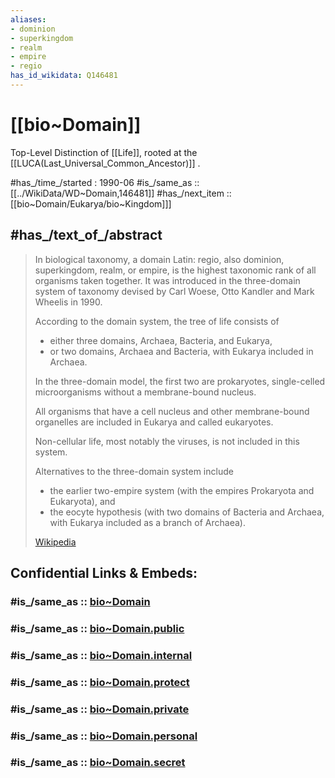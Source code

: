 ```yaml
---
aliases:
- dominion
- superkingdom
- realm
- empire
- regio
has_id_wikidata: Q146481
---
```


# [[bio~Domain]] 

Top-Level Distinction of [[Life]], rooted at the [[LUCA(Last_Universal_Common_Ancestor)]] . 

#has_/time_/started : 1990-06 
#is_/same_as :: [[../WikiData/WD~Domain,146481]] 
#has_/next_item ::[[bio~Domain/Eukarya/bio~Kingdom]]] 

## #has_/text_of_/abstract 

> In biological taxonomy, a domain Latin: regio, also dominion, superkingdom, realm, or empire, 
> is the highest taxonomic rank of all organisms taken together. 
> It was introduced in the three-domain system of taxonomy devised 
> by Carl Woese, Otto Kandler and Mark Wheelis in 1990.
>
> According to the domain system, the tree of life consists of 
> - either three domains, Archaea, Bacteria, and Eukarya, 
> - or two domains, Archaea and Bacteria, with Eukarya included in Archaea. 
> 
> In the three-domain model, the first two are prokaryotes, 
> single-celled microorganisms without a membrane-bound nucleus. 
> 
> All organisms that have a cell nucleus and other membrane-bound organelles 
> are included in Eukarya and called eukaryotes.
>
> Non-cellular life, most notably the viruses, is not included in this system. 
> 
> Alternatives to the three-domain system include 
> - the earlier two-empire system (with the empires Prokaryota and Eukaryota), and 
> - the eocyte hypothesis (with two domains of Bacteria and Archaea, with Eukarya included as a branch of Archaea).
>
> [Wikipedia](https://en.wikipedia.org/wiki/Domain%20(biology)) 


## Confidential Links & Embeds: 

### #is_/same_as :: [bio~Domain](/_Standards/bio/bio~Domain.md) 

### #is_/same_as :: [bio~Domain.public](/_public/bio/bio~Domain.public.md) 

### #is_/same_as :: [bio~Domain.internal](/_internal/bio/bio~Domain.internal.md) 

### #is_/same_as :: [bio~Domain.protect](/_protect/bio/bio~Domain.protect.md) 

### #is_/same_as :: [bio~Domain.private](/_private/bio/bio~Domain.private.md) 

### #is_/same_as :: [bio~Domain.personal](/_personal/bio/bio~Domain.personal.md) 

### #is_/same_as :: [bio~Domain.secret](/_secret/bio/bio~Domain.secret.md)

